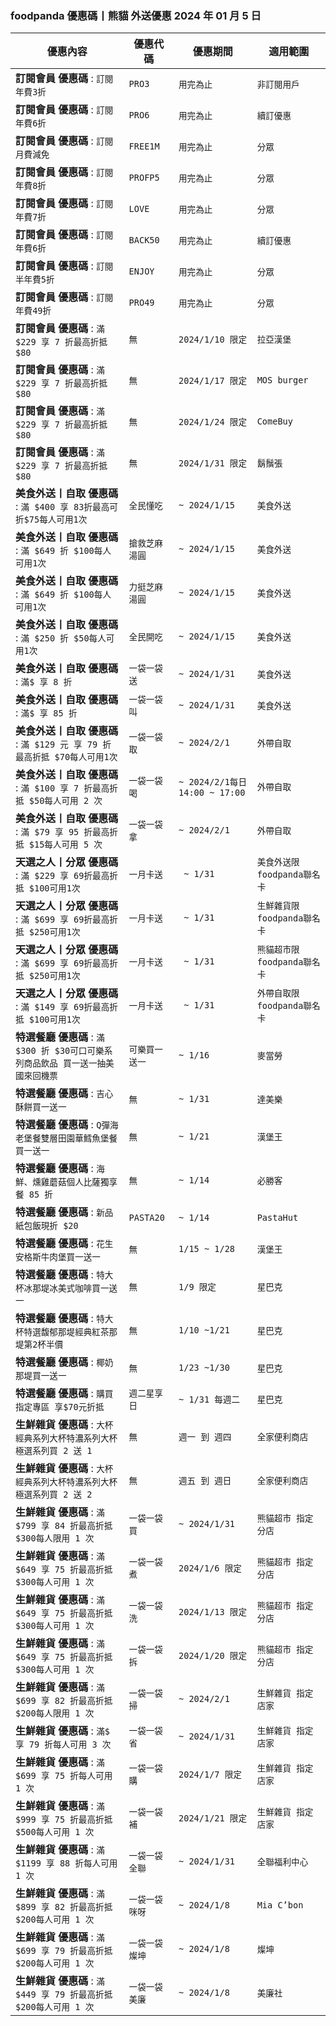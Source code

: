 
### foodpanda 優惠碼丨熊貓 外送優惠 2024 年 01 月 5 日 
| 優惠內容 | 優惠代碼 | 優惠期間 | 適用範圍 |
| --- | --- | --- | --- |
|**訂閱會員 優惠碼** : ```訂閱 年費3折```|```PRO3```|```用完為止```|```非訂閱用戶```|
|**訂閱會員 優惠碼** : ```訂閱 年費6折```|```PRO6```|```用完為止```|```續訂優惠```|
|**訂閱會員 優惠碼** : ```訂閱 月費減免```|```FREE1M```|```用完為止```|```分眾```|
|**訂閱會員 優惠碼** : ```訂閱 年費8折```|```PROFP5```|```用完為止```|```分眾```|
|**訂閱會員 優惠碼** : ```訂閱 年費7折```|```LOVE```|```用完為止```|```分眾```|
|**訂閱會員 優惠碼** : ```訂閱 年費6折```|```BACK50```|```用完為止```|```續訂優惠```|
|**訂閱會員 優惠碼** : ```訂閱 半年費5折```|```ENJOY```|```用完為止```|```分眾```|
|**訂閱會員 優惠碼** : ```訂閱 年費49折```|```PRO49```|```用完為止```|```分眾```|
|**訂閱會員 優惠碼** : ```滿 $229 享 7 折最高折抵 $80```|```無```|```2024/1/10 限定```|```拉亞漢堡```|
|**訂閱會員 優惠碼** : ```滿 $229 享 7 折最高折抵 $80```|```無```|```2024/1/17 限定```|```MOS burger```|
|**訂閱會員 優惠碼** : ```滿 $229 享 7 折最高折抵 $80```|```無```|```2024/1/24 限定```|```ComeBuy```|
|**訂閱會員 優惠碼** : ```滿 $229 享 7 折最高折抵 $80```|```無```|```2024/1/31 限定```|```鬍鬚張```|
|**美食外送丨自取 優惠碼** : ```滿 $400 享 83折最高可折$75每人可用1次```|```全民懂吃```|```~ 2024/1/15```|```美食外送```|
|**美食外送丨自取 優惠碼** : ```滿 $649 折 $100每人可用1次```|```搶救芝麻湯圓```|```~ 2024/1/15```|```美食外送```|
|**美食外送丨自取 優惠碼** : ```滿 $649 折 $100每人可用1次```|```力挺芝麻湯圓```|```~ 2024/1/15```|```美食外送```|
|**美食外送丨自取 優惠碼** : ```滿 $250 折 $50每人可用1次```|```全民開吃```|```~ 2024/1/15```|```美食外送```|
|**美食外送丨自取 優惠碼** : ```滿$ 享 8 折```|```一袋一袋送```|```~ 2024/1/31```|```美食外送```|
|**美食外送丨自取 優惠碼** : ```滿$ 享 85 折```|```一袋一袋叫```|```~ 2024/1/31```|```美食外送```|
|**美食外送丨自取 優惠碼** : ```滿 $129 元 享 79 折最高折抵 $70每人可用1次```|```一袋一袋取```|```~ 2024/2/1```|```外帶自取```|
|**美食外送丨自取 優惠碼** : ```滿 $100 享 7 折最高折抵 $50每人可用 2 次```|```一袋一袋喝```|```~ 2024/2/1每日14:00 ~ 17:00```|```外帶自取```|
|**美食外送丨自取 優惠碼** : ```滿 $79 享 95 折最高折抵 $15每人可用 5 次```|```一袋一袋拿```|```~ 2024/2/1```|```外帶自取```|
|**天選之人丨分眾 優惠碼** : ```滿 $229 享 69折最高折抵 $100可用1次```|```一月卡送```|``` ~ 1/31```|```美食外送限foodpanda聯名卡```|
|**天選之人丨分眾 優惠碼** : ```滿 $699 享 69折最高折抵 $250可用1次```|```一月卡送```|``` ~ 1/31```|```生鮮雜貨限foodpanda聯名卡```|
|**天選之人丨分眾 優惠碼** : ```滿 $699 享 69折最高折抵 $250可用1次```|```一月卡送```|``` ~ 1/31```|```熊貓超市限foodpanda聯名卡```|
|**天選之人丨分眾 優惠碼** : ```滿 $149 享 69折最高折抵 $100可用1次```|```一月卡送```|``` ~ 1/31```|```外帶自取限foodpanda聯名卡```|
|**特選餐廳 優惠碼** : ```滿 $300 折 $30可口可樂系列商品飲品 買一送一抽美國來回機票```|```可樂買一送一```|```~ 1/16```|```麥當勞```|
|**特選餐廳 優惠碼** : ```吉心酥餅買一送一```|```無```|```~ 1/31```|```達美樂```|
|**特選餐廳 優惠碼** : ```Q彈海老堡餐雙層田園華鱈魚堡餐買一送一```|```無```|```~ 1/21```|```漢堡王```|
|**特選餐廳 優惠碼** : ```海鮮、燻雞蘑菇個人比薩獨享餐 85 折```|```無```|```~ 1/14```|```必勝客```|
|**特選餐廳 優惠碼** : ```新品紙包飯現折 $20```|```PASTA20```|```~ 1/14```|```PastaHut```|
|**特選餐廳 優惠碼** : ```花生安格斯牛肉堡買一送一```|```無```|```1/15 ~ 1/28```|```漢堡王```|
|**特選餐廳 優惠碼** : ```特大杯冰那堤冰美式咖啡買一送一```|```無```|```1/9 限定```|```星巴克```|
|**特選餐廳 優惠碼** : ```特大杯特選馥郁那堤經典紅茶那堤第2杯半價```|```無```|```1/10 ~1/21```|```星巴克```|
|**特選餐廳 優惠碼** : ```椰奶那堤買一送一```|```無```|```1/23 ~1/30```|```星巴克```|
|**特選餐廳 優惠碼** : ```購買指定專區 享$70元折抵```|```週二星享日```|```~ 1/31 每週二```|```星巴克```|
|**生鮮雜貨  優惠碼** : ```大杯經典系列大杯特濃系列大杯極選系列買 2 送 1```|```無```|```週一 到 週四```|```全家便利商店```|
|**生鮮雜貨  優惠碼** : ```大杯經典系列大杯特濃系列大杯極選系列買 2 送 2```|```無```|```週五 到 週日```|```全家便利商店```|
|**生鮮雜貨  優惠碼** : ```滿 $799 享 84 折最高折抵 $300每人限用 1 次```|```一袋一袋買```|```~ 2024/1/31```|```熊貓超市 指定分店```|
|**生鮮雜貨  優惠碼** : ```滿 $649 享 75 折最高折抵 $300每人可用 1 次```|```一袋一袋煮```|```2024/1/6 限定```|```熊貓超市 指定分店```|
|**生鮮雜貨  優惠碼** : ```滿 $649 享 75 折最高折抵 $300每人可用 1 次```|```一袋一袋洗```|```2024/1/13 限定```|```熊貓超市 指定分店```|
|**生鮮雜貨  優惠碼** : ```滿 $649 享 75 折最高折抵 $300每人可用 1 次```|```一袋一袋拆```|```2024/1/20 限定```|```熊貓超市 指定分店```|
|**生鮮雜貨  優惠碼** : ```滿 $699 享 82 折最高折抵 $200每人限用 1 次```|```一袋一袋掃```|```~ 2024/2/1```|```生鮮雜貨 指定店家```|
|**生鮮雜貨  優惠碼** : ```滿$ 享 79 折每人可用 3 次```|```一袋一袋省```|```~ 2024/1/31```|```生鮮雜貨 指定店家```|
|**生鮮雜貨  優惠碼** : ```滿 $699 享 75 折每人可用 1 次```|```一袋一袋購```|```2024/1/7 限定```|```生鮮雜貨 指定店家```|
|**生鮮雜貨  優惠碼** : ```滿 $999 享 75 折最高折抵$500每人可用 1 次```|```一袋一袋補```|```2024/1/21 限定```|```生鮮雜貨 指定店家```|
|**生鮮雜貨  優惠碼** : ```滿 $1199 享 88 折每人可用 1 次```|```一袋一袋全聯```|```~ 2024/1/31```|```全聯福利中心```|
|**生鮮雜貨  優惠碼** : ```滿 $899 享 82 折最高折抵$200每人可用 1 次```|```一袋一袋咪呀```|```~ 2024/1/8```|```Mia C’bon```|
|**生鮮雜貨  優惠碼** : ```滿 $699 享 79 折最高折抵$200每人可用 1 次```|```一袋一袋燦坤```|```~ 2024/1/8```|```燦坤```|
|**生鮮雜貨  優惠碼** : ```滿 $449 享 79 折最高折抵$200每人可用 1 次```|```一袋一袋美廉```|```~ 2024/1/8```|```美廉社```|
